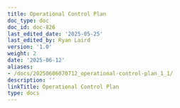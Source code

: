 ```yaml
---
title: Operational Control Plan
doc_type: doc
doc_id: doc-826
last_edited_date: '2025-05-25'
last_edited_by: Ryan Laird
version: '1.0'
weight: 2
date: '2025-06-12'
aliases:
- /docs/20250606070712_operational-control-plan_1_1/
description: ''
linkTitle: Operational Control Plan
type: docs
---
```


